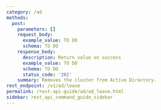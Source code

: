 ```yaml
---
category: /ad
methods:
  post:
    parameters: []
    request_body:
      example_value: TO DO
      schema: TO DO
    response_body:
      description: Return value on success
      example_value: TO DO
      schema: TO DO
      status_code: '202'
    summary: Removes the cluster from Active Directory.
rest_endpoint: /v1/ad/leave
permalink: /rest-api-guide/ad/ad_leave.html
sidebar: rest_api_command_guide_sidebar
---
```

